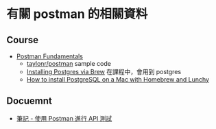 # 有關 postman 的相關資料

## Course
  - [Postman Fundamentals](https://app.pluralsight.com/library/courses/postman-fundamentals/description)
    - [taylonr/postman](https://github.com/taylonr/postman) sample code
    - [Installing Postgres via Brew](https://gist.github.com/ibraheem4/ce5ccd3e4d7a65589ce84f2a3b7c23a3) 在課程中，會用到 postgres
    - [How to install PostgreSQL on a Mac with Homebrew and Lunchy](https://www.moncefbelyamani.com/how-to-install-postgresql-on-a-mac-with-homebrew-and-lunchy/)

## Docuemnt
  - [筆記 - 使用 Postman 進行 API 測試](https://dotblogs.com.tw/im_sqz777/2018/08/16/002431)
